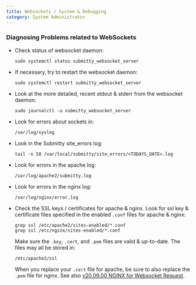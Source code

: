 ```yaml
---
title: Websockets / System & Debugging
category: System Administrator
---
```



### Diagnosing Problems related to WebSockets


* Check status of websocket daemon:

  ```
  sudo systemctl status submitty_websocket_server
  ```


* If necessary, try to restart the websocket daemon:

  ```
  sudo systemctl restart submitty_websocket_server
  ```


* Look at the more detailed, recent stdout & stderr from the websocket daemon:

  ```
  sudo journalctl -u submitty_websocket_server
  ```


* Look for errors about sockets in:

  ```
  /var/log/syslog
  ```


* Look in the Submitty site_errors log:

  ```
  tail -n 50 /var/local/submitty/site_errors/<TODAYS_DATE>.log
  ```  


* Look for errors in the apache log:

  ```
  /var/log/apache2/submitty.log
  ```

* Look for errors in the nginx log:

  ```
  /var/log/nginx/error.log
  ```

* Check the SSL keys / certificates for apache & nginx.
  Look for ssl key & certificate files specified in the enabled
  `.conf` files for apache & nginx:

  ```
  grep ssl /etc/apache2/sites-enabled/*.conf
  grep ssl /etc/nginx/sites-enabled/*.conf
  ```

  Make sure the `.key`, `.cert`, and `.pem` files are valid &
  up-to-date.  The files may all be stored in:

  ```
  /etc/apache2/ssl
  ```

  When you replace your `.cert` file for apache, be sure to also
  replace the `.pem` file for nginx.  See also
  [v20.09.00 NGINX for Websocket Request](/sysadmin/version_notes/v20.09.00).
